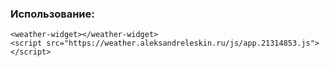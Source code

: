 ### Использование:
```
<weather-widget></weather-widget>
<script src="https://weather.aleksandreleskin.ru/js/app.21314853.js"></script>
```
